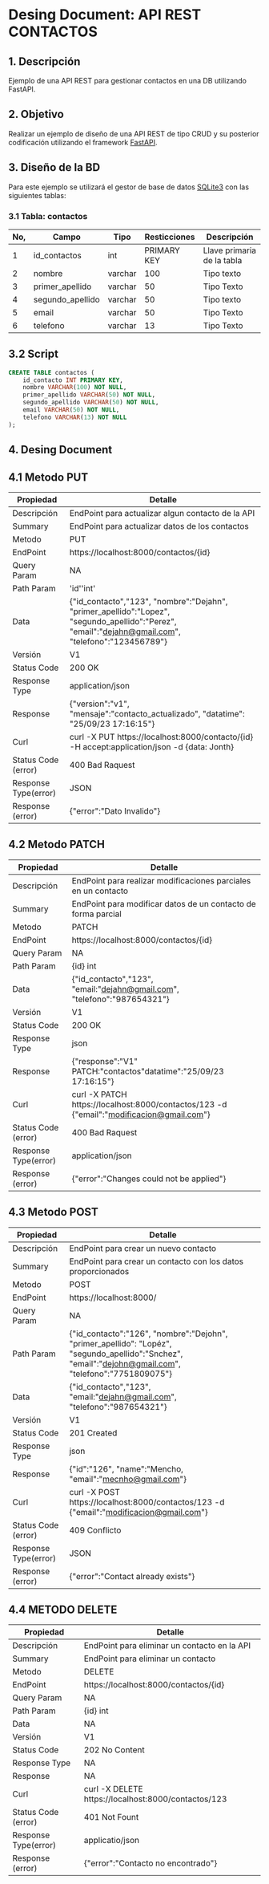 # Desing Document: API REST CONTACTOS

## 1. Descripción
Ejemplo de una API REST para gestionar contactos en una DB utilizando FastAPI.

## 2. Objetivo
Realizar un ejemplo de diseño de una API REST de tipo CRUD y su posterior codificación utilizando el framework [FastAPI](https://fastapi.tiangolo.com/).

## 3. Diseño de la BD
Para este ejemplo se utilizará el gestor de base de datos [SQLite3](https://sqlite.org) con las siguientes tablas:

### 3.1 Tabla: contactos
|No,|Campo|Tipo|Resticciones|Descripción|
|--|--|--|--|--|
|1|id_contactos|int|PRIMARY KEY|Llave primaria de la tabla|
|2|nombre|varchar|100|Tipo texto|
|3|primer_apellido|varchar|50|Tipo Texto|
|4|segundo_apellido|varchar|50|Tipo texto|
|5|email|varchar|50|Tipo Texto|
|6|telefono|varchar|13|Tipo Texto|

## 3.2 Script

```sql
CREATE TABLE contactos (
    id_contacto INT PRIMARY KEY,
    nombre VARCHAR(100) NOT NULL,
    primer_apellido VARCHAR(50) NOT NULL,
    segundo_apellido VARCHAR(50) NOT NULL,
    email VARCHAR(50) NOT NULL,
    telefono VARCHAR(13) NOT NULL
);
```
## 4. Desing Document

## 4.1 Metodo PUT

|Propiedad|Detalle|
|--|--|
|Descripción|EndPoint para actualizar algun contacto de la API|
|Summary|EndPoint para actualizar datos de los contactos|
|Metodo|PUT|
|EndPoint|https://localhost:8000/contactos/{id}|
|Query Param|NA|
|Path Param|'id''int'|
|Data|{"id_contacto","123", "nombre":"Dejahn", "primer_apellido":"Lopez", "segundo_apellido":"Perez", "email":"dejahn@gmail.com", "telefono":"123456789"}|
|Versión|V1|
|Status Code|200 OK|
|Response Type|application/json|
|Response|{"version":"v1", "mensaje":"contacto_actualizado", "datatime": "25/09/23 17:16:15"}|
|Curl|curl -X PUT https://localhost:8000/contacto/{id} -H accept:application/json -d {data: Jonth}|
|Status Code (error)|400 Bad Raquest|
|Response Type(error)|JSON|
|Response (error)|{"error":"Dato Invalido"}|

## 4.2 Metodo PATCH

|Propiedad|Detalle|
|--|--|
|Descripción|EndPoint para realizar modificaciones parciales en un contacto|
|Summary|EndPoint para modificar datos de un contacto de forma parcial|
|Metodo|PATCH|
|EndPoint|https://localhost:8000/contactos/{id}|
|Query Param|NA|
|Path Param|{id} int|
|Data|{"id_contacto","123", "email:"dejahn@gmail.com", "telefono":"987654321"}|
|Versión|V1|
|Status Code|200 OK|
|Response Type|json|
|Response|{"response":"V1" PATCH:"contactos"datatime":"25/09/23 17:16:15"}|
|Curl|curl -X PATCH https://localhost:8000/contactos/123 -d {"email":"modificacion@gmail.com"}|
|Status Code (error)|400 Bad Raquest|
|Response Type(error)|application/json|
|Response (error)|{"error":"Changes could not be applied"}|

## 4.3 Metodo POST

|Propiedad|Detalle|
|--|--|
|Descripción|EndPoint para crear un nuevo contacto|
|Summary|EndPoint para crear un contacto con los datos proporcionados|
|Metodo|POST|
|EndPoint|https://localhost:8000/|
|Query Param|NA|
|Path Param|{"id_contacto":"126", "nombre":"Dejohn", "primer_apellido": "Lopéz", "segundo_apellido":"Snchez", "email":"dejohn@gmail.com", "telefono":"7751809075"}|
|Data|{"id_contacto","123", "email:"dejahn@gmail.com", "telefono":"987654321"}|
|Versión|V1|
|Status Code|201 Created|
|Response Type|json|
|Response|{"id":"126", "name":"Mencho, "email":"mecnho@gmail.com"}|
|Curl|curl -X POST https://localhost:8000/contactos/123 -d {"email":"modificacion@gmail.com"}|
|Status Code (error)|409 Conflicto|
|Response Type(error)|JSON|
|Response (error)|{"error":"Contact already exists"}|

## 4.4 METODO DELETE

|Propiedad|Detalle|
|--|--|
|Descripción|EndPoint para eliminar un contacto en la API|
|Summary|EndPoint para eliminar un contacto|
|Metodo|DELETE|
|EndPoint|https://localhost:8000/contactos/{id}|
|Query Param|NA|
|Path Param|{id} int|
|Data|NA|
|Versión|V1|
|Status Code|202 No Content|
|Response Type|NA|
|Response|NA|
|Curl|curl -X DELETE https://localhost:8000/contactos/123|
|Status Code (error)|401 Not Fount|
|Response Type(error)|applicatio/json|
|Response (error)|{"error":"Contacto no encontrado"}|
